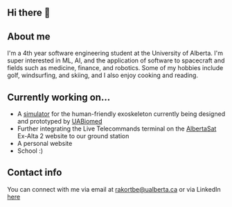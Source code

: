 ## Hi there 👋

## About me
I'm a 4th year software engineering student at the University of Alberta. I'm super interested in ML, AI, and the application of software to spacecraft and fields such as medicine, finance, and robotics. Some of my hobbies include golf, windsurfing, and skiing, and I also enjoy cooking and reading.

## Currently working on...
- A [simulator]() for the human-friendly exoskeleton currently being designed and prototyped by [UABiomed](http://www.uabiomed.ca)
- Further integrating the Live Telecommands terminal on the [AlbertaSat](http://albertasat.ca) Ex-Alta 2 website to our ground station
- A personal website
- School :)

## Contact info
You can connect with me via email at rakortbe@ualberta.ca or via LinkedIn [here](https://www.linkedin.com/in/ryankortbeek/)

<!--
**ryankortbeek/ryankortbeek** is a ✨ _special_ ✨ repository because its `README.md` (this file) appears on your GitHub profile.

Here are some ideas to get you started:

- 🔭 I’m currently working on ...
- 🌱 I’m currently learning ...
- 👯 I’m looking to collaborate on ...
- 🤔 I’m looking for help with ...
- 💬 Ask me about ...
- 📫 How to reach me: ...
- 😄 Pronouns: ...
- ⚡ Fun fact: ...
-->
